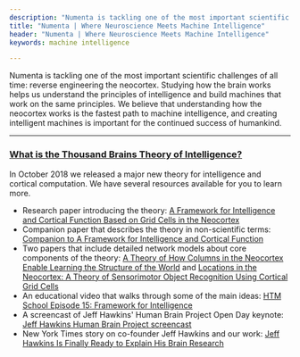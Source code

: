 ```yaml
---
description: "Numenta is tackling one of the most important scientific challenges of all time: reverse engineering the neocortex. We're at the beginning of an era of computing that will unfold over the coming decades, and we invite you to learn about how we are helping to advance the state of brain theory and machine intelligence."
title: "Numenta | Where Neuroscience Meets Machine Intelligence"
header: "Numenta | Where Neuroscience Meets Machine Intelligence"
keywords: machine intelligence

---
```


Numenta is tackling one of the most important scientific challenges of all
time: reverse engineering the neocortex. Studying how the brain works helps us
understand the principles of intelligence and build machines that work on the
same principles. We believe that understanding how the neocortex works is the
fastest path to machine intelligence, and creating intelligent machines is
important for the continued success of humankind.

___

### [What is the Thousand Brains Theory of Intelligence?](/blog/2019/01/16/the-thousand-brains-theory-of-intelligence/)<br/>
In October 2018 we released a major new theory for intelligence and cortical computation. We have several resources available for you to learn more.
* Research paper introducing the theory: [A Framework for Intelligence and Cortical Function Based on Grid Cells in the Neocortex](/neuroscience-research/research-publications/papers/a-framework-for-intelligence-and-cortical-function-based-on-grid-cells-in-the-neocortex/)
* Companion paper that describes the theory in non-scientific terms: [Companion to A Framework for Intelligence and Cortical Function](/neuroscience-research/research-publications/papers/thousand-brains-theory-of-intelligence-companion-paper/)
* Two papers that include detailed network models about core components of the theory: [A Theory of How Columns in the Neocortex Enable Learning the Structure of the World](/neuroscience-research/research-publications/papers/a-theory-of-how-columns-in-the-neocortex-enable-learning-the-structure-of-the-world/) and [Locations in the Neocortex: A Theory of Sensorimotor Object Recognition Using Cortical Grid Cells](/neuroscience-research/research-publications/papers/locations-in-the-neocortex-a-theory-of-sensorimotor-object-recognition-using-cortical-grid-cells/)
* An educational video that walks through some of the main ideas: [HTM School Episode 15: Framework for Intelligence](https://www.youtube.com/watch?v=LNRZD9YJCdI)
* A screencast of Jeff Hawkins' Human Brain Project Open Day keynote: [Jeff Hawkins Human Brain Project screencast](/resources/videos/jeff-hawkins-human-brain-project-screencast/)
* New York Times story on co-founder Jeff Hawkins and our work: [Jeff Hawkins Is Finally Ready to Explain His Brain Research](https://www.nytimes.com/2018/10/14/technology/jeff-hawkins-brain-research.html)
